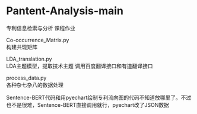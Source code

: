 # Pantent-Analysis-main
专利信息检索与分析 课程作业

Co-occurrence_Matrix.py     
  构建共现矩阵

LDA_translation.py        
  LDA主题模型，提取技术主题
  调用百度翻译接口和有道翻译接口

process_data.py        
  各种杂七杂八的数据处理

Sentence-BERT代码和用pyechart绘制专利流向图的代码不知道放哪里了。不过也不是很难，Sentence-BERT直接调用就行，pyechart改了JSON数据
